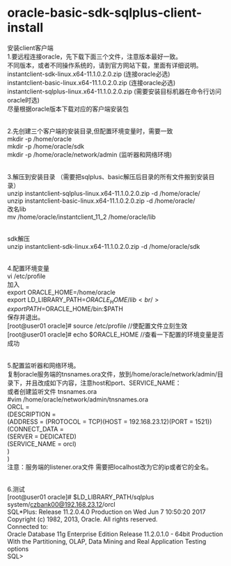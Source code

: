 # oracle-basic-sdk-sqlplus-client-install
安装client客户端<br/>
1.要远程连接oracle，先下载下面三个文件，注意版本最好一致。 <br/>
不同版本，或者不同操作系统的，请到官方网站下载，里面有详细说明。 <br/>
instantclient-sdk-linux.x64-11.1.0.2.0.zip  (连接oracle必选)<br/>
instantclient-basic-linux.x64-11.1.0.2.0.zip (连接oracle必选)<br/>
instantclient-sqlplus-linux.x64-11.1.0.2.0.zip (需要安装目标机器在命令行访问oracle时选)<br/>
尽量根据oracle版本下载对应的客户端安装包<br/><br/>

2.先创建三个客户端的安装目录,但配置环境变量时，需要一致<br/>
mkdir -p /home/oracle<br/>
mkdir -p /home/oracle/sdk <br/>
mkdir -p /home/oracle/network/admin (监听器和网络环境)<br/><br/>

3.解压到安装目录 （需要把sqlplus、basic解压后目录的所有文件搬到安装目录）<br/>
unzip instantclient-sqlplus-linux.x64-11.1.0.2.0.zip -d /home/oracle/<br/>
unzip instantclient-basic-linux.x64-11.1.0.2.0.zip   -d /home/oracle/<br/>
改名lib <br/>
mv /home/oracle/instantclient_11_2  /home/oracle/lib<br/><br/>

sdk解压<br/>
unzip instantclient-sdk-linux.x64-11.1.0.2.0.zip   -d /home/oracle/sdk<br/><br/>

4.配置环境变量<br/>
vi /etc/profile<br/>
加入 <br/>
export ORACLE_HOME=/home/oracle<br/>
export LD_LIBRARY_PATH=$ORACLE_HOME/lib<br/>
export PATH=$ORACLE_HOME/bin:$PATH <br/>
保存并退出。<br/>
[root@user01 oracle]# source /etc/profile              //使配置文件立刻生效 <br/>
[root@user01 oracle]# echo $ORACLE_HOME                //查看一下配置的环境变量是否成功 <br/><br/>

5.配置监听器和网络环境。 <br/>
  复制oracle服务端的tnsnames.ora文件，放到/home/oracle/network/admin/目录下，并且改成如下内容，注意host和port、SERVICE_NAME：<br/>
  或者创建监听文件 tnsnames.ora<br/>
  #vim /home/oracle/network/admin/tnsnames.ora<br/>
	ORCL =<br/>
	  (DESCRIPTION =<br/>
		(ADDRESS = (PROTOCOL = TCP)(HOST = 192.168.23.12)(PORT = 1521))<br/>
		(CONNECT_DATA =<br/>
		  (SERVER = DEDICATED)<br/>
		  (SERVICE_NAME = orcl)<br/>
		)<br/>
	  )<br/>
 注意：服务端的listener.ora文件 需要把localhost改为它的ip或者它的全名。 <br/><br/>
  
  
6.测试<br/>
[root@user01 oracle]#  $LD_LIBRARY_PATH/sqlplus system/czbank00@192.168.23.12/orcl<br/>
SQL*Plus: Release 11.2.0.4.0 Production on Wed Jun 7 10:50:20 2017<br/>
Copyright (c) 1982, 2013, Oracle.  All rights reserved.<br/>
Connected to:<br/>
Oracle Database 11g Enterprise Edition Release 11.2.0.1.0 - 64bit Production<br/>
With the Partitioning, OLAP, Data Mining and Real Application Testing options<br/>
SQL> 
